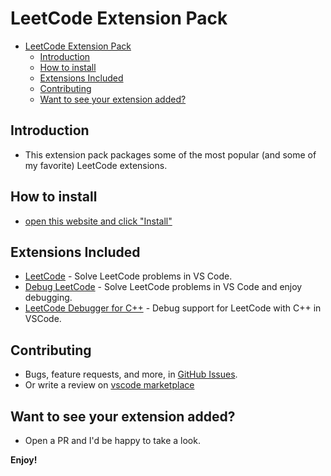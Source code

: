 # LeetCode Extension Pack

<!-- TOC -->

- [LeetCode Extension Pack](#leetcode-extension-pack)
  - [Introduction](#introduction)
  - [How to install](#how-to-install)
  - [Extensions Included](#extensions-included)
  - [Contributing](#contributing)
  - [Want to see your extension added?](#want-to-see-your-extension-added)

<!-- /TOC -->

## Introduction

- This extension pack packages some of the most popular (and some of my favorite) LeetCode extensions.

## How to install

- [open this website and click "Install"](https://marketplace.visualstudio.com/items?itemName=bat67.leetcode-extension-pack#overview)

## Extensions Included

- [LeetCode](https://marketplace.visualstudio.com/items?itemName=LeetCode.vscode-leetcode) - Solve LeetCode problems in VS Code.
- [Debug LeetCode](https://marketplace.visualstudio.com/items?itemName=wangtao0101.debug-leetcode) - Solve LeetCode problems in VS Code and enjoy debugging. 
- [LeetCode Debugger for C++](https://marketplace.visualstudio.com/items?itemName=XavierCai.vscode-leetcode-cpp-debug) - Debug support for LeetCode with C++ in VSCode.

## Contributing

- Bugs, feature requests, and more, in [GitHub Issues](https://github.com/bat67/leetcode-extension-pack/issues).
- Or write a review on [vscode marketplace](https://marketplace.visualstudio.com/items?itemName=bat67.leetcode-extension-pack#review-details)

## Want to see your extension added?

- Open a PR and I'd be happy to take a look.

**Enjoy!**
